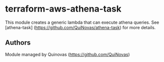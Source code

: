 # terraform-aws-athena-task

This module creates a generic lambda that can execute athena queries.
See [athena-task] (https://github.com/QuiNovas/athena-task) for more details.

## Authors

Module managed by Quinovas (https://github.com/QuiNovas)
